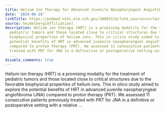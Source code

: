 ```yaml
---
title: Helium Ion Therapy for Advanced Juvenile Nasopharyngeal Angiofibroma
date: '2024-06-19'
linkTitle: https://pubmed.ncbi.nlm.nih.gov/38893114/?utm_source=curl&utm_medium=rss&utm_campaign=pubmed-2&utm_content=1FakS-2QOkCT8HsMOQP1bCRQ4YzyumYOmxmF0moLsQ3dFB1E9V&fc=20220326224207&ff=20240619181657&v=2.18.0.post9+e462414
source: heidelberg[Affiliation]
description: Helium ion therapy (HRT) is a promising modality for the treatment of
  pediatric tumors and those located close to critical structures due to the favorable
  biophysical properties of helium ions. This in silico study aimed to explore the
  potential benefits of HRT in advanced juvenile nasopharyngeal angiofibroma (JNA)
  compared to proton therapy (PRT). We assessed 11 consecutive patients previously
  treated with PRT for JNA in a definitive or postoperative setting with a relative
  ...
disable_comments: true
---
```

Helium ion therapy (HRT) is a promising modality for the treatment of pediatric tumors and those located close to critical structures due to the favorable biophysical properties of helium ions. This in silico study aimed to explore the potential benefits of HRT in advanced juvenile nasopharyngeal angiofibroma (JNA) compared to proton therapy (PRT). We assessed 11 consecutive patients previously treated with PRT for JNA in a definitive or postoperative setting with a relative ...